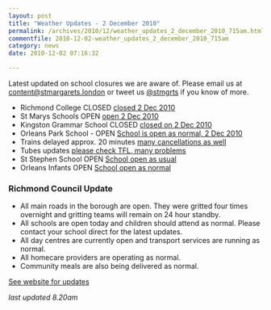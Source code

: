 ```yaml
---
layout: post
title: "Weather Updates - 2 December 2010"
permalink: /archives/2010/12/weather_updates_2_december_2010_715am.html
commentfile: 2010-12-02-weather_updates_2_december_2010_715am
category: news
date: 2010-12-02 07:16:32

---
```


Latest updated on school closures we are aware of. Please email us at [content@stmargarets.london](mailto:content@stmargarets.london) or tweet us [@stmgrts](http://twitter.com/stmgrts) if you know of more.

-   Richmond College CLOSED
    [closed 2 Dec 2010](/l/VnQBn)
-   St Marys Schools OPEN
    [open 2 Dec 2010](/l/okEox)
-   Kingston Grammar School CLOSED
    [closed on 2 Dec 2010](/l/JBhKI)
-   Orleans Park School - OPEN
    [School is open as normal, 2 Dec 2010](/l/NOR03)
-   Trains delayed approx. 20 minutes
    [many cancellations as well](/l/fpxom)
-   Tubes updates
    [please check TFL, many problems](/l/6NcR3)
-   St Stephen School OPEN
    [School open as usual](/l/imYke)
-   Orleans Infants OPEN
    [School open as normal](/l/Pi0Rt)

### Richmond Council Update

-   All main roads in the borough are open. They were gritted four times overnight and gritting teams will remain on 24 hour standby.
-   All schools are open today and children should attend as normal. Please contact your school direct for the latest updates.
-   All day centres are currently open and transport services are running as normal.
-   All homecare providers are operating as normal.
-   Community meals are also being delivered as normal.

[See website for updates](http://www.richmond.gov.uk/)

*last updated 8.20am*
